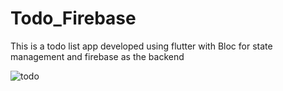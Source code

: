 # Todo_Firebase
This is a todo list app developed using flutter with Bloc for state management and firebase as the backend

![todo](https://user-images.githubusercontent.com/66347715/236981904-9e600592-1b02-4c14-a4a9-032196180d0f.jpg)
